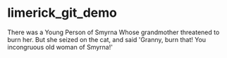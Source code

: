 # limerick_git_demo

There was a Young Person of Smyrna
Whose grandmother threatened to burn her.
  But she seized on the cat,
  and said 'Granny, burn that!
You incongruous old woman of Smyrna!'


